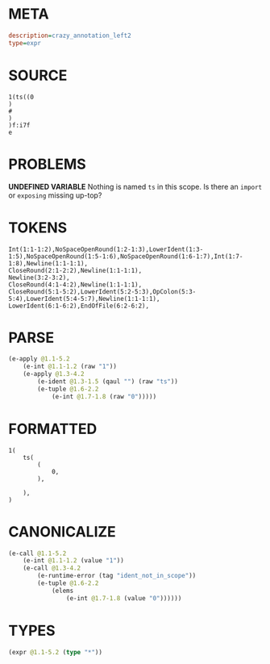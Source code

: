 # META
~~~ini
description=crazy_annotation_left2
type=expr
~~~
# SOURCE
~~~roc
1(ts((0
)
#
)
)f:i7f
e
~~~
# PROBLEMS
**UNDEFINED VARIABLE**
Nothing is named `ts` in this scope.
Is there an `import` or `exposing` missing up-top?

# TOKENS
~~~zig
Int(1:1-1:2),NoSpaceOpenRound(1:2-1:3),LowerIdent(1:3-1:5),NoSpaceOpenRound(1:5-1:6),NoSpaceOpenRound(1:6-1:7),Int(1:7-1:8),Newline(1:1-1:1),
CloseRound(2:1-2:2),Newline(1:1-1:1),
Newline(3:2-3:2),
CloseRound(4:1-4:2),Newline(1:1-1:1),
CloseRound(5:1-5:2),LowerIdent(5:2-5:3),OpColon(5:3-5:4),LowerIdent(5:4-5:7),Newline(1:1-1:1),
LowerIdent(6:1-6:2),EndOfFile(6:2-6:2),
~~~
# PARSE
~~~clojure
(e-apply @1.1-5.2
	(e-int @1.1-1.2 (raw "1"))
	(e-apply @1.3-4.2
		(e-ident @1.3-1.5 (qaul "") (raw "ts"))
		(e-tuple @1.6-2.2
			(e-int @1.7-1.8 (raw "0")))))
~~~
# FORMATTED
~~~roc
1(
	ts(
		(
			0,
		),

	),
)
~~~
# CANONICALIZE
~~~clojure
(e-call @1.1-5.2
	(e-int @1.1-1.2 (value "1"))
	(e-call @1.3-4.2
		(e-runtime-error (tag "ident_not_in_scope"))
		(e-tuple @1.6-2.2
			(elems
				(e-int @1.7-1.8 (value "0"))))))
~~~
# TYPES
~~~clojure
(expr @1.1-5.2 (type "*"))
~~~
